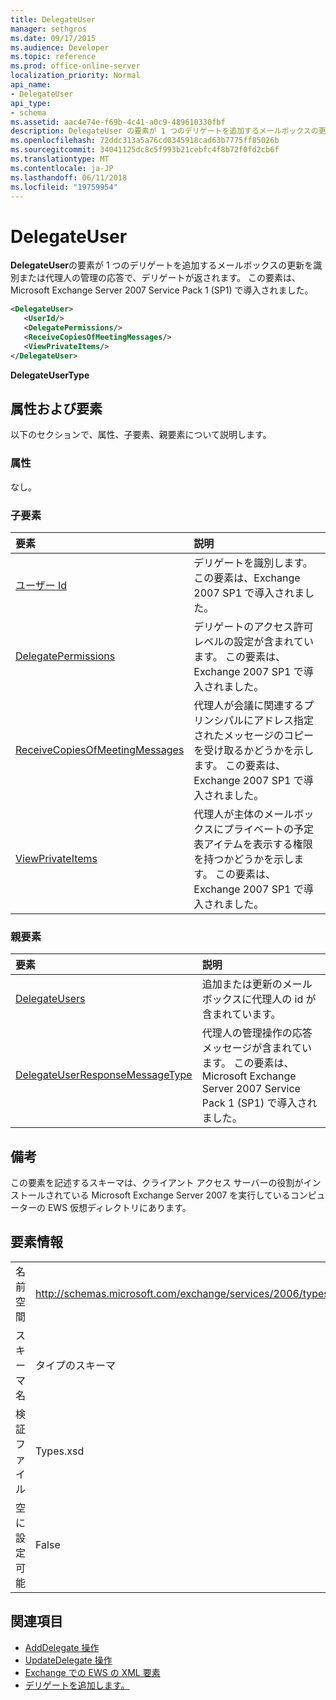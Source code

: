 ```yaml
---
title: DelegateUser
manager: sethgros
ms.date: 09/17/2015
ms.audience: Developer
ms.topic: reference
ms.prod: office-online-server
localization_priority: Normal
api_name:
- DelegateUser
api_type:
- schema
ms.assetid: aac4e74e-f69b-4c41-a0c9-489610330fbf
description: DelegateUser の要素が 1 つのデリゲートを追加するメールボックスの更新を識別または代理人の管理の応答で、デリゲートが返されます。 この要素は、Microsoft Exchange Server 2007 Service Pack 1 (SP1) で導入されました。
ms.openlocfilehash: 72ddc313a5a76cd0345918cad63b7775ff85026b
ms.sourcegitcommit: 34041125dc8c5f993b21cebfc4f8b72f0fd2cb6f
ms.translationtype: MT
ms.contentlocale: ja-JP
ms.lasthandoff: 06/11/2018
ms.locfileid: "19759954"
---
```

# <a name="delegateuser"></a>DelegateUser

**DelegateUser**の要素が 1 つのデリゲートを追加するメールボックスの更新を識別または代理人の管理の応答で、デリゲートが返されます。 この要素は、Microsoft Exchange Server 2007 Service Pack 1 (SP1) で導入されました。 
  
```xml
<DelegateUser>
   <UserId/>
   <DelegatePermissions/>
   <ReceiveCopiesOfMeetingMessages/>
   <ViewPrivateItems/>
</DelegateUser>
```

**DelegateUserType**

## <a name="attributes-and-elements"></a>属性および要素

以下のセクションで、属性、子要素、親要素について説明します。
  
### <a name="attributes"></a>属性

なし。
  
### <a name="child-elements"></a>子要素

|**要素**|**説明**|
|:-----|:-----|
|[ユーザー Id](userid.md) <br/> |デリゲートを識別します。 この要素は、Exchange 2007 SP1 で導入されました。  <br/> |
|[DelegatePermissions](delegatepermissions.md) <br/> |デリゲートのアクセス許可レベルの設定が含まれています。 この要素は、Exchange 2007 SP1 で導入されました。  <br/> |
|[ReceiveCopiesOfMeetingMessages](receivecopiesofmeetingmessages.md) <br/> |代理人が会議に関連するプリンシパルにアドレス指定されたメッセージのコピーを受け取るかどうかを示します。 この要素は、Exchange 2007 SP1 で導入されました。  <br/> |
|[ViewPrivateItems](viewprivateitems.md) <br/> |代理人が主体のメールボックスにプライベートの予定表アイテムを表示する権限を持つかどうかを示します。 この要素は、Exchange 2007 SP1 で導入されました。  <br/> |
   
### <a name="parent-elements"></a>親要素

|**要素**|**説明**|
|:-----|:-----|
|[DelegateUsers](delegateusers.md) <br/> |追加または更新のメールボックスに代理人の id が含まれています。  <br/> |
|[DelegateUserResponseMessageType](delegateuserresponsemessagetype.md) <br/> |代理人の管理操作の応答メッセージが含まれています。 この要素は、Microsoft Exchange Server 2007 Service Pack 1 (SP1) で導入されました。  <br/> |
   
## <a name="remarks"></a>備考

この要素を記述するスキーマは、クライアント アクセス サーバーの役割がインストールされている Microsoft Exchange Server 2007 を実行しているコンピューターの EWS 仮想ディレクトリにあります。
  
## <a name="element-information"></a>要素情報

|||
|:-----|:-----|
|名前空間  <br/> |http://schemas.microsoft.com/exchange/services/2006/types  <br/> |
|スキーマ名  <br/> |タイプのスキーマ  <br/> |
|検証ファイル  <br/> |Types.xsd  <br/> |
|空に設定可能  <br/> |False  <br/> |
   
## <a name="see-also"></a>関連項目

- [AddDelegate 操作](adddelegate-operation.md) 
- [UpdateDelegate 操作](updatedelegate-operation.md)
- [Exchange での EWS の XML 要素](ews-xml-elements-in-exchange.md)
- [デリゲートを追加します。](http://msdn.microsoft.com/library/3a744150-66a3-4a13-9433-793603ba5038%28Office.15%29.aspx)

